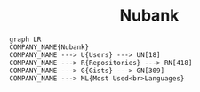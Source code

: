 <h1 align="center">Nubank</h1>

```mermaid
graph LR
COMPANY_NAME{Nubank}
COMPANY_NAME ---> U{Users} ---> UN[18]
COMPANY_NAME ---> R{Repositories} ---> RN[418]
COMPANY_NAME ---> G{Gists} ---> GN[309]
COMPANY_NAME ---> ML{Most Used<br>Languages}
```
